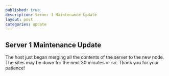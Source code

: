 ```yaml
---
published: true
description: Server 1 Maintenance Update
layout: post
categories: update
---
```

## Server 1 Maintenance Update

The host just began merging all the contents of the server to the new node. The sites may be down for the next 30 minutes or so. Thank you for your patience!
